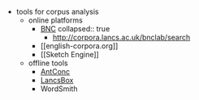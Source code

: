 - tools for corpus analysis
	- online platforms
		- [BNC](http://corpora.lancs.ac.uk/bnc2014/)
		  collapsed:: true
			- http://corpora.lancs.ac.uk/bnclab/search
		- [[english-corpora.org]]
		- [[Sketch Engine]]
	- offline tools
		- [AntConc](https://www.laurenceanthony.net/software/antconc/)
		- [LancsBox](http://corpora.lancs.ac.uk/lancsbox/#:~:text=%23LancsBox%20is%20a%20new%2Dgeneration,Leading%20research%20in%20corpus%20linguistics.)
		- WordSmith